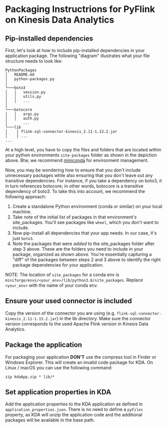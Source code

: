 # Packaging Instructrions for PyFlink on Kinesis Data Analytics

## Pip-installed dependencies

First, let's look at how to include pip-installed dependencies in your application package. The following "diagram" illustrates what your file structure needs to look like: 

```
PythonPackages
│   README.md
│   python-packages.py    
│
└───boto3
│   │   session.py
│   │   utils.py
│   │   ...
│   
└───botocore
│   │   args.py
│   │   auth.py
│       ...
└───lib
│    │ flink-sql-connector-kinesis_2.11-1.13.2.jar 
│    │ ...
...

```

At a high level, you have to copy the files and folders that are located within your python environments `site-packages` folder as shown in the depiction above. Btw, we recommend [miniconda](https://docs.conda.io/en/latest/miniconda.html) for environment management.

Now, you may be wondering how to ensure that you don't include unnecessary packages while also ensuring that you don't leave out any transitive dependencies. For instance, if you take a dependency on boto3, it in turn references botocore; in other words, botocore is a transitive dependency of boto3. To take this into account, we recommend the following approach:

1. Create a standalone Python environment (conda or similar) on your local machine.
2. Take note of the initial list of packages in that environment's site_packages. You'll see packages like `wheel`, which you don't want to include.
3. Now pip-install all dependencies that your app needs. In our case, it's just `boto3`.
4. Note the packages that were *added* to the site_packages folder after step 3 above. These are the folders you need to include in your package, organized as shown above. You're essentially capturing a "diff" of the packages between steps 2 and 3 above to identify the right package dependencies for your application.

NOTE: The location of `site_packages` for a conda env is `miniforge/envs/<your_env>/lib/python3.8/site_packages`. Replace `<your_env>` with the name of your conda env.

## Ensure your used connector is included

Copy the version of the connector you are using (e.g. `flink-sql-connector-kinesis_2.11-1.13.2.jar`) in the lib directory. 
Make sure the connector version corresponds to the used Apache Flink version in Kinesis Data Analytics.

## Package the application

For packaging your application **DON'T** use the compress tool in Finder or Windows Explorer. 
This will create an invalid code package for KDA. On Linux / macOS you can use the following command:
```shell
zip kdaApp.zip * lib/*
```

## Set application properties in KDA

Add the application properties to the KDA application as defined in `application_properties.json`. 
There is no need to define a `pyFiles` property,
as KDA will unzip the application code and the additional packages will be available in the base path.